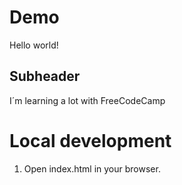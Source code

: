 # Demo

Hello world!

## Subheader

I´m learning a lot with FreeCodeCamp

# Local development

1. Open index.html in your browser.